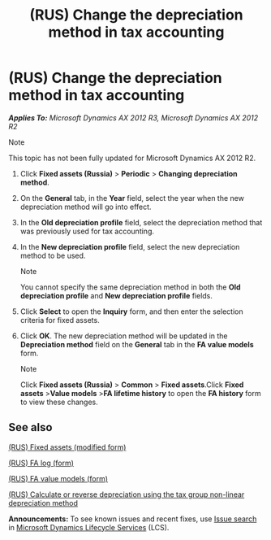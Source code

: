 ﻿---
title: (RUS) Change the depreciation method in tax accounting
TOCTitle: (RUS) Change the depreciation method in tax accounting
ms:assetid: 7b0d2b04-fae2-4f94-9942-f5fa17e0ec7f
ms:mtpsurl: https://technet.microsoft.com/en-us/library/JJ678386(v=AX.60)
ms:contentKeyID: 49387615
ms.date: 04/18/2014
mtps_version: v=AX.60
---

# (RUS) Change the depreciation method in tax accounting 


_**Applies To:** Microsoft Dynamics AX 2012 R3, Microsoft Dynamics AX 2012 R2_


> [!NOTE]
> <P>This topic has not been fully updated for Microsoft Dynamics AX 2012 R2.</P>



1.  Click **Fixed assets (Russia)** \> **Periodic** \> **Changing depreciation method**.

2.  On the **General** tab, in the **Year** field, select the year when the new depreciation method will go into effect.

3.  In the **Old depreciation profile** field, select the depreciation method that was previously used for tax accounting.

4.  In the **New depreciation profile** field, select the new depreciation method to be used.
    

    > [!NOTE]
    > <P>You cannot specify the same depreciation method in both the <STRONG>Old depreciation profile</STRONG> and <STRONG>New depreciation profile</STRONG> fields.</P>



5.  Click **Select** to open the **Inquiry** form, and then enter the selection criteria for fixed assets.

6.  Click **OK**. The new depreciation method will be updated in the **Depreciation method** field on the **General** tab in the **FA value models** form.
    

    > [!NOTE]
    > <P>Click <STRONG>Fixed assets (Russia)</STRONG> &gt; <STRONG>Common</STRONG> &gt; <STRONG>Fixed assets</STRONG>.Click <STRONG>Fixed assets</STRONG> &gt;<STRONG>Value models</STRONG> &gt;<STRONG>FA lifetime history</STRONG> to open the <STRONG>FA history</STRONG> form to view these changes.</P>



## See also

[(RUS) Fixed assets (modified form)](https://technet.microsoft.com/en-us/library/jj923580\(v=ax.60\))

[(RUS) FA log (form)](https://technet.microsoft.com/en-us/library/jj711627\(v=ax.60\))

[(RUS) FA value models (form)](https://technet.microsoft.com/en-us/library/jj856113\(v=ax.60\))

[(RUS) Calculate or reverse depreciation using the tax group non-linear depreciation method](rus-calculate-or-reverse-depreciation-using-the-tax-group-non-linear-depreciation-method.md)

  
**Announcements:** To see known issues and recent fixes, use [Issue search](http://go.microsoft.com/fwlink/?linkid=389258) in [Microsoft Dynamics Lifecycle Services](http://go.microsoft.com/fwlink/?linkid=306505) (LCS).

